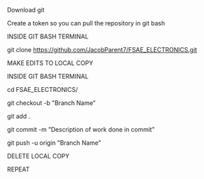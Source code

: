 Download git

Create a token so you can pull the repository in git bash

INSIDE GIT BASH TERMINAL

git clone https://github.com/JacobParent7/FSAE_ELECTRONICS.git

MAKE EDITS TO LOCAL COPY

INSIDE GIT BASH TERMINAL

cd FSAE_ELECTRONICS/

git checkout -b "Branch Name"

git add .

git commit -m "Description of work done in commit"

git push -u origin "Branch Name"

DELETE LOCAL COPY

REPEAT
